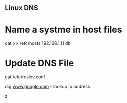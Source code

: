 ## Linux DNS

# Name a systme in host files
cat >> /etc/hosts
192.168.1.11 db

# Update DNS File
cat /etc/reslov.conf


dig www.google.com - lookup ip address




































z
